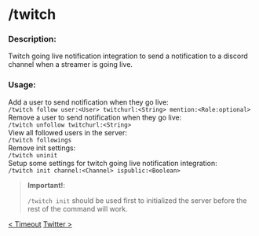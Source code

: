 # /twitch

### Description:

Twitch going live notification integration to send a notification to a discord channel when a streamer is going live.<br>

### Usage:

Add a user to send notification when they go live:<br>
`/twitch follow user:<User> twitchurl:<String> mention:<Role:optional>`<br>
Remove a user to send notification when they go live:<br>
`/twitch unfollow twitchurl:<String>`<br>
View all followed users in the server:<br>
`/twitch followings`<br>
Remove init settings:<br>
`/twitch uninit`<br>
Setup some settings for twitch going live notification integration:<br>
`/twitch init channel:<Channel> ispublic:<Boolean>`<br>

> **Important!**:<br>
>
> `/twitch init` should be used first to initialized the server before the rest of the command will work.<br>

<a class="button prev" href="./#/commands/utilitycommands/timeout" role="button">< Timeout</a>
<a class="button next" href="./#/commands/utilitycommands/twitter" role="button">Twitter ></a>
